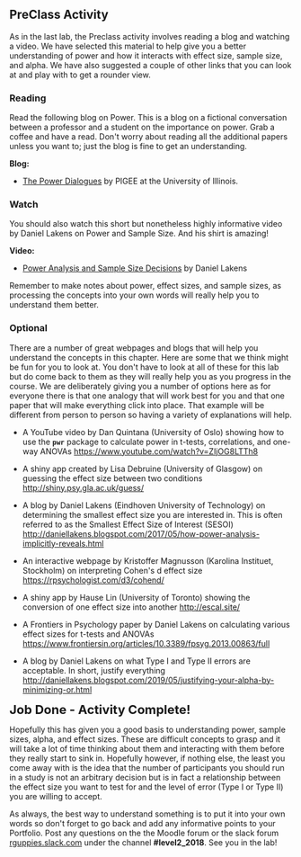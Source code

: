 
## PreClass Activity

As in the last lab, the Preclass activity involves reading a blog and watching a video. We have selected this material to help give you a better understanding of power and how it interacts with effect size, sample size, and alpha. We have also suggested a couple of other links that you can look at and play with to get a rounder view.

### Reading

Read the following blog on Power. This is a blog on a fictional conversation between a professor and a student on the importance on power. Grab a coffee and have a read. Don't worry about reading all the additional papers unless you want to; just the blog is fine to get an understanding.

**Blog:**

* <a href="https://pigee.wordpress.com/2016/09/13/the-power-dialogues/" target = "_blank">The Power Dialogues</a> by PIGEE at the University of Illinois.

### Watch

You should also watch this short but nonetheless highly informative video by Daniel Lakens on Power and Sample Size. And his shirt is amazing!

**Video:**

* <a href = "https://www.youtube.com/watch?v=Lr-i4Ugoc5M&index=3&list=PLtAL5tCifMi5zG70dslERYcGApAQcvj1s" target = "_blank">Power Analysis and Sample Size Decisions</a> by Daniel Lakens

Remember to make notes about power, effect sizes, and sample sizes, as processing the concepts into your own words will really help you to understand them better.

### Optional

There are a number of great webpages and blogs that will help you understand the concepts in this chapter. Here are some that we think might be fun for you to look at. You don't have to look at all of these for this lab but do come back to them as they will really help you as you progress in the course. We are deliberately giving you a number of options here as for everyone there is that one analogy that will work best for you and that one paper that will make everything click into place. That example will be different from person to person so having a variety of explanations will help.

* A YouTube video by Dan Quintana (University of Oslo) showing how to use the **`pwr`** package to calculate power in t-tests, correlations, and one-way ANOVAs <a href="https://www.youtube.com/watch?v=ZIjOG8LTTh8" target = "_blank">https://www.youtube.com/watch?v=ZIjOG8LTTh8</a>

* A shiny app created by Lisa Debruine (University of Glasgow) on guessing the effect size between two conditions <a href="http://shiny.psy.gla.ac.uk/guess/" target = "_blank">http://shiny.psy.gla.ac.uk/guess/</a>

* A blog by Daniel Lakens (Eindhoven University of Technology) on determining the smallest effect size you are interested in. This is often referred to as the Smallest Effect Size of Interest (SESOI) <a href="http://daniellakens.blogspot.com/2017/05/how-power-analysis-implicitly-reveals.html" target = "_blank">http://daniellakens.blogspot.com/2017/05/how-power-analysis-implicitly-reveals.html</a>

* An interactive webpage by Kristoffer Magnusson (Karolina Instituet, Stockholm) on interpreting Cohen's d effect size <a href="https://rpsychologist.com/d3/cohend/" target = "_blank">https://rpsychologist.com/d3/cohend/</a>

* A shiny app by Hause Lin (University of Toronto) showing the conversion of one effect size into another <a href="http://escal.site/" target = "_blank">http://escal.site/</a>

* A Frontiers in Psychology paper by Daniel Lakens on calculating various effect sizes for t-tests and ANOVAs <a href="https://www.frontiersin.org/articles/10.3389/fpsyg.2013.00863/full" target = "_blank">https://www.frontiersin.org/articles/10.3389/fpsyg.2013.00863/full</a>

* A blog by Daniel Lakens on what Type I and Type II errors are acceptable. In short, justify everything <a href="http://daniellakens.blogspot.com/2019/05/justifying-your-alpha-by-minimizing-or.html" target = "_blank">http://daniellakens.blogspot.com/2019/05/justifying-your-alpha-by-minimizing-or.html</a>

<span style="font-size: 22px; font-weight: bold; color: var(--blue);">Job Done - Activity Complete!</span>

Hopefully this has given you a good basis to understanding power, sample sizes, alpha, and effect sizes. These are difficult concepts to grasp and it will take a lot of time thinking about them and interacting with them before they really start to sink in.  Hopefully however, if nothing else, the least you come away with is the idea that the number of participants you should run in a study is not an arbitrary decision but is in fact a relationship between the effect size you want to test for and the level of error (Type I or Type II) you are willing to accept.

As always, the best way to understand something is to put it into your own words so don't forget to go back and add any informative points to your Portfolio. Post any questions on the the Moodle forum or the slack forum <a href = "https://rguppies.slack.com/" target = "_blank">rguppies.slack.com</a> under the channel **#level2_2018**. See you in the lab!
